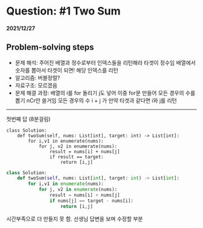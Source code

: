 # Question: #1 Two Sum 
#### 2021/12/27  


## Problem-solving steps
* 문제 해석: 주어진 배열과 정수로부터 인덱스들을 리턴해라 
타겟이 정수임 배열에서 숫자를 뽑아서 타겟이 되면! 해당 인덱스를 리턴
* 알고리즘: 버블정렬?
* 자료구조: 모르겠음
* 문제 해결 과정: 
배열의 i를 for 돌리기
j도 넣어 이중 for문 만들어 모든 경우의 수를 뽑기 nCr안 쓸거임
모든 경우의 수 i + j 가 만약 타겟과 같다면
i와 j를 리턴


---

첫번째 답 (8분걸림)
```python3
class Solution:
    def twoSum(self, nums: List[int], target: int) -> List[int]:
        for i,v1 in enumerate(nums):
            for j, v2 in enumerate(nums):
                result = nums[i] + nums[j]
                if result == target:
                    return [i,j]
```

```python
class Solution:
    def twoSum(self, nums: List[int], target: int) -> List[int]:
        for i,v1 in enumerate(nums):
            for j, v2 in enumerate(nums):
                result = nums[i] + nums[j]
                if nums[j] == target - nums[i]:
                    return [i,j]
```

시간부족으로 더 만들지 못 함. 
선생님 답변을 보며 수정할 부분
